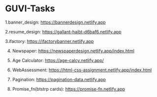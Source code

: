 # GUVI-Tasks
1.banner_design:  https://bannerdesign.netlify.app  

2.resume_design: https://gallant-haibt-d6baf6.netlify.app

3.ifactory: https://ifactorybanner.netlify.app

4. Newspaper: https://newspaperdesign.netlify.app/index.html

5. Age Calculator: https://age-calcy.netlify.app/

6. WebAssessment: https://html-css-assignment.netlify.app/index.html

7. Pagination: https://pagination-data.netlify.app

8. Promise_fn(btstrp cards): https://promise-fn.netlify.app
